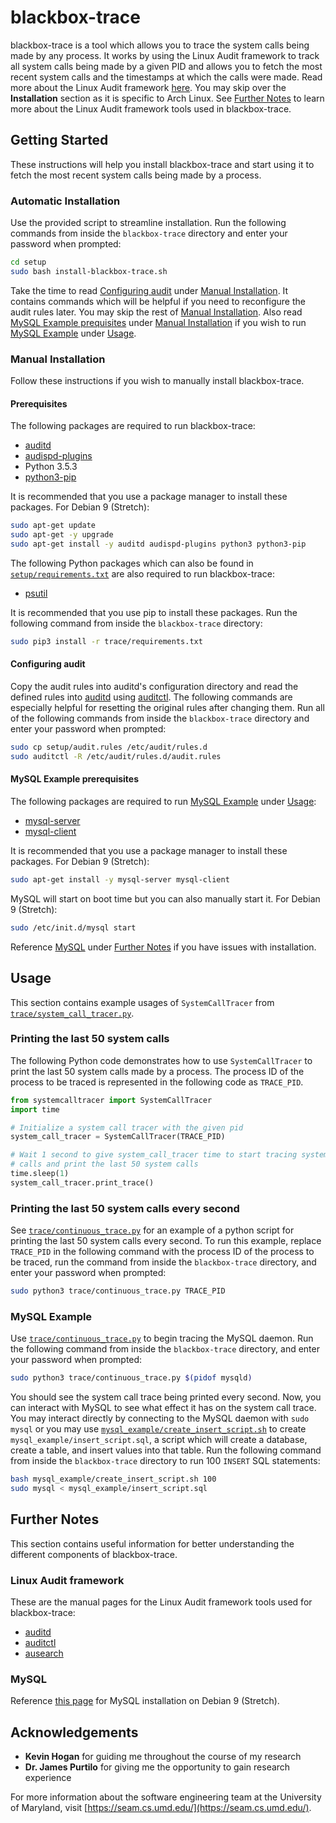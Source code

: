 # blackbox-trace

blackbox-trace is a tool which allows you to trace the system calls being made
by any process. It works by using the Linux Audit framework to track all system
calls being made by a given PID and allows you to fetch the most recent system
calls and the timestamps at which the calls were made. Read more about the Linux
Audit framework [here](https://wiki.archlinux.org/index.php/Audit_framework).
You may skip over the **Installation** section as it is specific to Arch Linux.
See [Further Notes](../../#further-notes) to learn more about the Linux Audit
framework tools used in blackbox-trace.

## Getting Started

These instructions will help you install blackbox-trace and start using it to
fetch the most recent system calls being made by a process.

### Automatic Installation

Use the provided script to streamline installation. Run the following commands
from inside the `blackbox-trace` directory and enter your password when prompted:

```bash
cd setup
sudo bash install-blackbox-trace.sh
```

Take the time to read [Configuring audit](../../#configuring-audit) under
[Manual Installation](../../#manual-installation). It contains commands which
will be helpful if you need to reconfigure the audit rules later. You may skip
the rest of [Manual Installation](../../#manual-installation). Also read
[MySQL Example prequisites](../../#mysql-example-prerequisites) under
[Manual Installation](../../#manual-installation) if you wish to run
[MySQL Example](../../#mysql-example) under [Usage](../../#usage).

### Manual Installation

Follow these instructions if you wish to manually install blackbox-trace.

#### Prerequisites

The following packages are required to run blackbox-trace:

- [auditd](https://packages.debian.org/stretch/auditd)
- [audispd-plugins](https://packages.debian.org/stretch/audispd-plugins)
- Python 3.5.3
- [python3-pip](https://packages.debian.org/stretch/python3-pip)

It is recommended that you use a package manager to install these packages. For
Debian 9 (Stretch):

```bash
sudo apt-get update
sudo apt-get -y upgrade
sudo apt-get install -y auditd audispd-plugins python3 python3-pip
```

The following Python packages which can also be found in
[`setup/requirements.txt`](./trace/requirements.txt) are also required to run
blackbox-trace:

- [psutil](https://pypi.org/project/psutil/)

It is recommended that you use pip to install these packages. Run the following
command from inside the `blackbox-trace` directory:

```bash
sudo pip3 install -r trace/requirements.txt
```

#### Configuring audit

Copy the audit rules into auditd's configuration directory and read the defined
rules into [auditd](https://linux.die.net/man/8/auditd)  using
[auditctl](https://linux.die.net/man/8/auditctl). The following commands are
especially helpful for resetting the original rules after changing them. Run all
of the following commands from inside the `blackbox-trace` directory and enter
your password when prompted:

```bash
sudo cp setup/audit.rules /etc/audit/rules.d
sudo auditctl -R /etc/audit/rules.d/audit.rules
```

#### MySQL Example prerequisites

The following packages are required to run [MySQL Example](../../#mysql-example)
under [Usage](../../#usage):

- [mysql-server](https://packages.debian.org/stretch/mysql-server)
- [mysql-client](https://packages.debian.org/stretch/mysql-client)

It is recommended that you use a package manager to install these packages. For
Debian 9 (Stretch):

```bash
sudo apt-get install -y mysql-server mysql-client
```

MySQL will start on boot time but you can also manually start it. For Debian 9
(Stretch):

```bash
sudo /etc/init.d/mysql start
```

Reference [MySQL](../../#mysql) under [Further Notes](../../#further-notes) if
you have issues with installation.

## Usage

This section contains example usages of `SystemCallTracer` from
[`trace/system_call_tracer.py`](./trace/system_call_tracer.py).

### Printing the last 50 system calls

The following Python code demonstrates how to use `SystemCallTracer` to print
the last 50 system calls made by a process. The process ID of the process to be
traced is represented in the following code as `TRACE_PID`.

```python
from systemcalltracer import SystemCallTracer
import time

# Initialize a system call tracer with the given pid
system_call_tracer = SystemCallTracer(TRACE_PID)

# Wait 1 second to give system_call_tracer time to start tracing system
# calls and print the last 50 system calls
time.sleep(1)
system_call_tracer.print_trace()
```

### Printing the last 50 system calls every second

See [`trace/continuous_trace.py`](./trace/continuous_trace.py) for an example of a
python script for printing the last 50 system calls every second. To run this
example, replace `TRACE_PID` in the following command with the process ID of the
process to be traced, run the command from inside the `blackbox-trace` directory,
and enter your password when prompted:

```bash
sudo python3 trace/continuous_trace.py TRACE_PID
```

### MySQL Example

Use [`trace/continuous_trace.py`](./trace/continuous_trace.py) to begin tracing
the MySQL daemon. Run the following command from inside the `blackbox-trace`
directory, and enter your password when prompted:

```bash
sudo python3 trace/continuous_trace.py $(pidof mysqld)
```

You should see the system call trace being printed every second. Now, you can
interact with MySQL to see what effect it has on the system call trace. You may
interact directly by connecting to the MySQL daemon with `sudo mysql` or you
may use
[`mysql_example/create_insert_script.sh`](./mysql_example/create_insert_script.sh)
to create `mysql_example/insert_script.sql`, a script which will create a
database, create a table, and insert values into that table. Run the following
command from inside the `blackbox-trace` directory to run 100 `INSERT` SQL
statements:

```bash
bash mysql_example/create_insert_script.sh 100
sudo mysql < mysql_example/insert_script.sql
```

## Further Notes

This section contains useful information for better understanding the different
components of blackbox-trace.

### Linux Audit framework

These are the manual pages for the Linux Audit framework tools used for
blackbox-trace:

- [auditd](https://linux.die.net/man/8/auditd)
- [auditctl](https://linux.die.net/man/8/auditctl)
- [ausearch](https://linux.die.net/man/8/ausearch)

### MySQL

Reference [this page](https://wiki.debian.org/MySql) for MySQL installation on
Debian 9 (Stretch).

## Acknowledgements

- **Kevin Hogan** for guiding me throughout the course of my research
- **Dr. James Purtilo** for giving me the opportunity to gain research
  experience

For more information about the software engineering team at the University of
Maryland, visit [https://seam.cs.umd.edu/](https://seam.cs.umd.edu/).
